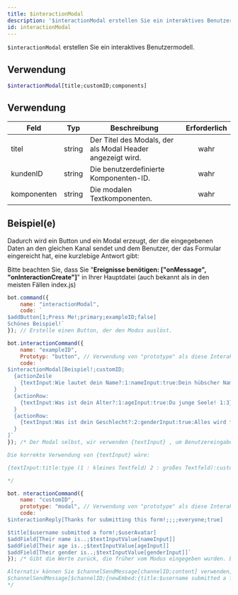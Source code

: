```yaml
---
title: $interactionModal
description: '$interactionModal erstellen Sie ein interaktives Benutzermodell.'
id: interactionModal
---
```


`$interactionModal` erstellen Sie ein interaktives Benutzermodell.

## Verwendung

```php
$interactionModal[title;customID;components]
```

## Verwendung

| Feld        | Typ    | Beschreibung                                               | Erforderlich |
| ----------- | ------ | ---------------------------------------------------------- |:------------:|
| titel       | string | Der Titel des Modals, der als Modal Header angezeigt wird. |     wahr     |
| kundenID    | string | Die benutzerdefinierte Komponenten-ID.                     |     wahr     |
| komponenten | string | Die modalen Textkomponenten.                               |     wahr     |

## Beispiel(e)

Dadurch wird ein Button und ein Modal erzeugt, der die eingegebenen Daten an den gleichen Kanal sendet und dem Benutzer, der das Formular eingereicht hat, eine kurzlebige Antwort gibt:

Bitte beachten Sie, dass Sie "**Ereignisse benötigen: ["onMessage", "onInteractionCreate"]**" in Ihrer Hauptdatei (auch bekannt als in den meisten Fällen index.js)

```js
bot.command({
    name: "interactionModal",
    code: `
$addButton[1;Press Me!;primary;exampleID;false]
Schönes Beispiel!`
}); // Erstelle einen Button, der den Modus auslöst.

bot.interactionCommand({
    name: "exampleID",
    Prototyp: "button", // Verwendung von "prototype" als diese Interaktion gehört zu einem Button.
    code: `
$interactionModal[Beispiel!;customID;
  {actionZeile
    {textInput:Wie lautet dein Name?:1:nameInput:true:Dein hübscher Name! 2:200}
  }
  {actionRow:
    {textInput:Was ist dein Alter?:1:ageInput:true:Du junge Seele! 1:3}
  }
  {actionRow:
    {textInput:Was ist dein Geschlecht?:2:genderInput:true:Alles wird funktionieren! 1:10}
  }
]`
}); /* Der Modal selbst, wir verwenden {textInput} , um Benutzereingaben zu akzeptieren.

Die korrekte Verwendung von {textInput} wäre:

{textInput:title:type (1 : kleines Textfeld) 2 : großes Textfeld):customID:required ( true false ):placeholder:minVal:maxVal}

*/

bot. nteractionCommand({
    name: "customID",
    prototype: "modal", // Verwendung von "prototype" als diese Interaktion gehört zu einem Modal.
    code: `
$interactionReply[Thanks for submitting this form!;;;;everyone;true]

$title[$username submitted a form!;$userAvatar]
$addField[Their name is..;$textInputValue[nameInput]]
$addField[Their age is..;$textInputValue[ageInput]]
$addField[Their gender is..;$textInputValue[genderInput]]`
}); /* Gibt die Werte zurück, die früher vom Modus eingegeben wurden. Benutze $textInputValue um diese abzurufen.

Alternativ können Sie $channelSendMessage[channelID;content] verwenden, um die Daten an einen anderen Kanal zu senden.
$channelSendMessage[$channelID;{newEmbed:{title:$username submitted a form!:$userAvatar}{field:Their name is..:$textInputValue[nameInput]}{field:Ihr Alter ist..:$textInputValue[ageInput]}{field:Ihr Geschlecht ist..:$textInputValue[genderInput]}}]
*/
```